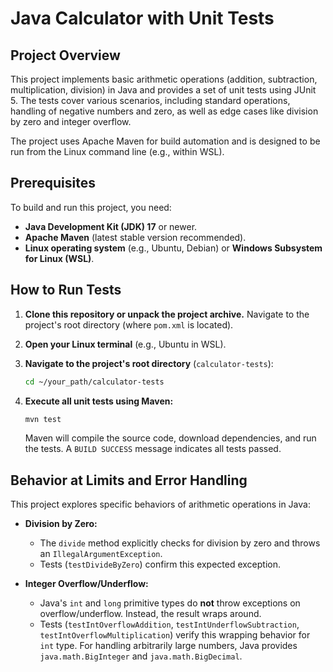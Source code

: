 # Java Calculator with Unit Tests

## Project Overview

This project implements basic arithmetic operations (addition, subtraction, multiplication, division) in Java and provides a set of unit tests using JUnit 5. The tests cover various scenarios, including standard operations, handling of negative numbers and zero, as well as edge cases like division by zero and integer overflow.

The project uses Apache Maven for build automation and is designed to be run from the Linux command line (e.g., within WSL).

## Prerequisites

To build and run this project, you need:

* **Java Development Kit (JDK) 17** or newer.
* **Apache Maven** (latest stable version recommended).
* **Linux operating system** (e.g., Ubuntu, Debian) or **Windows Subsystem for Linux (WSL)**.

## How to Run Tests

1.  **Clone this repository or unpack the project archive.**
    Navigate to the project's root directory (where `pom.xml` is located).

2.  **Open your Linux terminal** (e.g., Ubuntu in WSL).

3.  **Navigate to the project's root directory** (`calculator-tests`):
    ```bash
    cd ~/your_path/calculator-tests
    ```

4.  **Execute all unit tests using Maven:**
    ```bash
    mvn test
    ```
    Maven will compile the source code, download dependencies, and run the tests. A `BUILD SUCCESS` message indicates all tests passed.

## Behavior at Limits and Error Handling

This project explores specific behaviors of arithmetic operations in Java:

* **Division by Zero:**
    * The `divide` method explicitly checks for division by zero and throws an `IllegalArgumentException`.
    * Tests (`testDivideByZero`) confirm this expected exception.

* **Integer Overflow/Underflow:**
    * Java's `int` and `long` primitive types do **not** throw exceptions on overflow/underflow. Instead, the result wraps around.
    * Tests (`testIntOverflowAddition`, `testIntUnderflowSubtraction`, `testIntOverflowMultiplication`) verify this wrapping behavior for `int` type. For handling arbitrarily large numbers, Java provides `java.math.BigInteger` and `java.math.BigDecimal`.